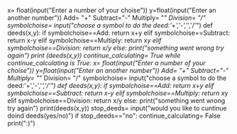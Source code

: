 x= float(input("Enter a number of your choise")) 
y=float(input("Enter an another number"))
Add= "+"
Subtract="-"
Multiply= "*"
Division= "/"
symbolchoise= input("choose a symbol to do the deed:'+','-','*','/'")
def deeds(x,y):
    if symbolchoise==Add:
        return x+y
    elif symbolchoise==Subtract:
        return x-y
    elif symbolchoise==Multiply:
        return x*y
    elif symbolchoise==Division:
        return x/y
    else:
        print("something went wrong try again")
print (deeds(x,y))
continue_calculating= True
while continue_calculating is True:
    x= float(input("Enter a number of your choise")) 
    y=float(input("Enter an another number"))
    Add= "+"
    Subtract="-"
    Multiply= "*"
    Division= "/"
    symbolchoise= input("choose a symbol to do the deed:'+','-','*','/'")
    def deeds(x,y):
        if symbolchoise==Add:
            return x+y
        elif symbolchoise==Subtract:
            return x-y
        elif symbolchoise==Multiply:
            return x*y
        elif symbolchoise==Division:
            return x/y
        else:
            print("something went wrong try again")
    print(deeds(x,y))
    stop_deeds= input("would you like to cuntinue doind deeds(yes/no)")
    if stop_deeds=="no":
        continue_calculating= False
print(":)")
